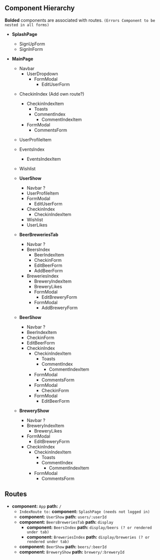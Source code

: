 ## Component Hierarchy

**Bolded** components are associated with routes.
  `(Errors Component to be nested in all forms)`

* **SplashPage**
  * SignUpForm
  * SignInForm


* **MainPage**
  * Navbar
    * UserDropdown
      * FormModal
        * EditUserForm
  <!-- * CheckinForm -->
  * CheckinIndex (Add own route?)
    * CheckinIndexItem
      * Toasts
      * CommentIndex
        * CommentIndexItem
    * FormModal
      * CommentsForm
  * UserProfileItem
  * EventsIndex
    * EventsIndexItem
  * Wishlist

  * **UserShow**
    * Navbar ?
    * UserProfileItem
    * FormModal
      * EditUserForm
    * CheckinIndex
      * CheckinIndexItem
    * Wishlist
    * UserLikes

  * **BeerBreweriesTab**
    * Navbar ?
    * BeersIndex
      * BeerIndexItem
      * CheckinForm
      * EditBeerForm
      * AddBeerForm
    * BreweriesIndex
      * BreweryIndexItem
      * BreweryLikes
      * FormModal
        * EditBreweryForm
      * FormModal  
        * AddBreweryForm

  * **BeerShow**
    * Navbar ?
    * BeerIndexItem
    * CheckinForm
    * EditBeerForm
    * CheckinIndex
      * CheckinIndexItem
        * Toasts
        * CommentIndex
          * CommentIndexItem
      * FormModal    
        * CommentsForm
      * FormModal  
        * CheckinForm
      * FormModal
        * EditBeerForm

  * **BreweryShow**
    * Navbar ?
    * BreweryIndexItem
      * BreweryLikes
    * FormModal
      * EditBreweryForm
    * CheckinIndex
      * CheckinIndexItem
        * Toasts
        * CommentIndex
          * CommentIndexItem
      * FormModal    
        * CommentsForm


## Routes

* **component:** `App` **path:** `/`
  * `IndexRoute to:` **component:** `SplashPage (needs not logged in)`
  * **component:** `UserShow` **path:** `users/:userId`
  * **component:** `BeersBreweriesTab` **path:** `display`
    * **component:** `BeersIndex` **path:** `display/beers (? or rendered under tab)`
    * **component:** `BreweriesIndex` **path:** `display/breweries (? or rendered under tab)`
  * **component:** `BeerShow` **path:** `beers/:beerId`
  * **component:** `BreweryShow` **path:** `brewery/:breweryId`

